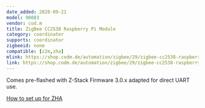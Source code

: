 ```yaml
---
date_added: 2020-09-21
model: 90083
vendor: cod.m
title: ZigBee CC2538 Raspberry Pi Module
category: coordinator
supports: coordinator
zigbeeid: none
compatible: [z2m,zha]
mlink: https://shop.codm.de/automation/zigbee/29/zigbee-cc2538-raspberry-pi-modul
link: https://shop.codm.de/automation/zigbee/29/zigbee-cc2538-raspberry-pi-modul
---
```


Comes pre-flashed with Z-Stack Firmware 3.0.x adapted for direct UART use. 

[How to set up for ZHA](https://github.com/MarijnPessers/cod.m-CC2538-CC2592-for-Home-Assistant/)